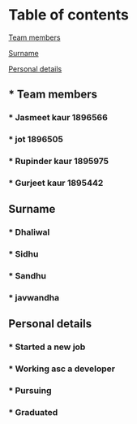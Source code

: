 # Table of contents
[Team members](#team-members)

[Surname](#surname)

[Personal details](#personaldetails)

## * Team members
### * Jasmeet kaur 1896566
### * jot  1896505
### * Rupinder kaur 1895975
### * Gurjeet kaur 1895442

##  Surname
### * Dhaliwal
### * Sidhu
### * Sandhu
### * javwandha

##  Personal details
### * Started a new job
### * Working asc a developer
### * Pursuing
### * Graduated


